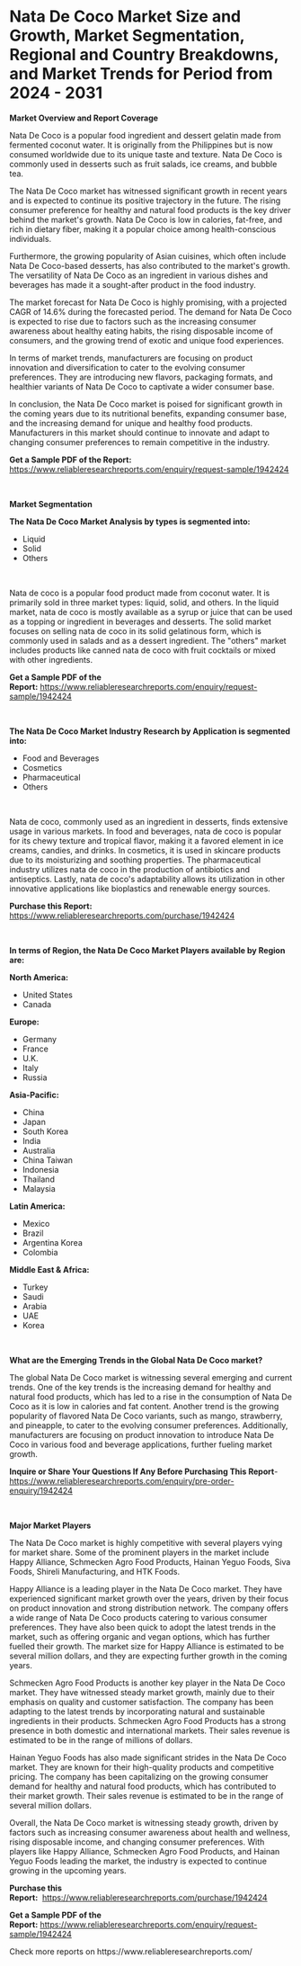 <p><h1>Nata De Coco Market Size and Growth, Market Segmentation, Regional and Country Breakdowns, and Market Trends for Period from 2024 -  2031</h1></p><p><strong>Market Overview and Report Coverage</strong></p>
<p><p>Nata De Coco is a popular food ingredient and dessert gelatin made from fermented coconut water. It is originally from the Philippines but is now consumed worldwide due to its unique taste and texture. Nata De Coco is commonly used in desserts such as fruit salads, ice creams, and bubble tea.</p><p>The Nata De Coco market has witnessed significant growth in recent years and is expected to continue its positive trajectory in the future. The rising consumer preference for healthy and natural food products is the key driver behind the market's growth. Nata De Coco is low in calories, fat-free, and rich in dietary fiber, making it a popular choice among health-conscious individuals.</p><p>Furthermore, the growing popularity of Asian cuisines, which often include Nata De Coco-based desserts, has also contributed to the market's growth. The versatility of Nata De Coco as an ingredient in various dishes and beverages has made it a sought-after product in the food industry.</p><p>The market forecast for Nata De Coco is highly promising, with a projected CAGR of 14.6% during the forecasted period. The demand for Nata De Coco is expected to rise due to factors such as the increasing consumer awareness about healthy eating habits, the rising disposable income of consumers, and the growing trend of exotic and unique food experiences.</p><p>In terms of market trends, manufacturers are focusing on product innovation and diversification to cater to the evolving consumer preferences. They are introducing new flavors, packaging formats, and healthier variants of Nata De Coco to captivate a wider consumer base.</p><p>In conclusion, the Nata De Coco market is poised for significant growth in the coming years due to its nutritional benefits, expanding consumer base, and the increasing demand for unique and healthy food products. Manufacturers in this market should continue to innovate and adapt to changing consumer preferences to remain competitive in the industry.</p></p>
<p><strong>Get a Sample PDF of the Report:</strong> <a href="https://www.reliableresearchreports.com/enquiry/request-sample/1942424">https://www.reliableresearchreports.com/enquiry/request-sample/1942424</a></p>
<p>&nbsp;</p>
<p><strong>Market Segmentation</strong></p>
<p><strong>The Nata De Coco Market Analysis by types is segmented into:</strong></p>
<p><ul><li>Liquid</li><li>Solid</li><li>Others</li></ul></p>
<p>&nbsp;</p>
<p><p>Nata de coco is a popular food product made from coconut water. It is primarily sold in three market types: liquid, solid, and others. In the liquid market, nata de coco is mostly available as a syrup or juice that can be used as a topping or ingredient in beverages and desserts. The solid market focuses on selling nata de coco in its solid gelatinous form, which is commonly used in salads and as a dessert ingredient. The "others" market includes products like canned nata de coco with fruit cocktails or mixed with other ingredients.</p></p>
<p><strong>Get a Sample PDF of the Report:</strong>&nbsp;<a href="https://www.reliableresearchreports.com/enquiry/request-sample/1942424">https://www.reliableresearchreports.com/enquiry/request-sample/1942424</a></p>
<p>&nbsp;</p>
<p><strong>The Nata De Coco Market Industry Research by Application is segmented into:</strong></p>
<p><ul><li>Food and Beverages</li><li>Cosmetics</li><li>Pharmaceutical</li><li>Others</li></ul></p>
<p>&nbsp;</p>
<p><p>Nata de coco, commonly used as an ingredient in desserts, finds extensive usage in various markets. In food and beverages, nata de coco is popular for its chewy texture and tropical flavor, making it a favored element in ice creams, candies, and drinks. In cosmetics, it is used in skincare products due to its moisturizing and soothing properties. The pharmaceutical industry utilizes nata de coco in the production of antibiotics and antiseptics. Lastly, nata de coco's adaptability allows its utilization in other innovative applications like bioplastics and renewable energy sources.</p></p>
<p><strong>Purchase this Report:</strong>&nbsp; <a href="https://www.reliableresearchreports.com/purchase/1942424">https://www.reliableresearchreports.com/purchase/1942424</a></p>
<p>&nbsp;</p>
<p><strong>In terms of Region, the Nata De Coco Market Players available by Region are:</strong></p>
<p>
    <p> <strong> North America: </strong>
        <ul>
            <li>United States</li>
            <li>Canada</li>
        </ul>
        </p> 
    <p> <strong> Europe: </strong>
        <ul>
            <li>Germany</li>
            <li>France</li>
            <li>U.K.</li>
            <li>Italy</li>
            <li>Russia</li>
        </ul>
        </p> 
    <p> <strong> Asia-Pacific: </strong>
        <ul>
            <li>China</li>
            <li>Japan</li>
            <li>South Korea</li>
            <li>India</li>
            <li>Australia</li>
            <li>China Taiwan</li>
            <li>Indonesia</li>
            <li>Thailand</li>
            <li>Malaysia</li>
        </ul>
        </p> 
    <p> <strong> Latin America: </strong>
        <ul>
            <li>Mexico</li>
            <li>Brazil</li>
            <li>Argentina Korea</li>
            <li>Colombia</li>
        </ul>
        </p> 
    <p> <strong> Middle East & Africa: </strong>
        <ul>
            <li>Turkey</li>
            <li>Saudi</li>
            <li>Arabia</li>
            <li>UAE</li>
            <li>Korea</li>
        </ul>
    </p>
    </p>
<p>&nbsp;</p>
<p><strong>What are the Emerging Trends in the Global Nata De Coco market?</strong></p>
<p><p>The global Nata De Coco market is witnessing several emerging and current trends. One of the key trends is the increasing demand for healthy and natural food products, which has led to a rise in the consumption of Nata De Coco as it is low in calories and fat content. Another trend is the growing popularity of flavored Nata De Coco variants, such as mango, strawberry, and pineapple, to cater to the evolving consumer preferences. Additionally, manufacturers are focusing on product innovation to introduce Nata De Coco in various food and beverage applications, further fueling market growth.</p></p>
<p><strong>Inquire or Share Your Questions If Any Before Purchasing This Report</strong>- <a href="https://www.reliableresearchreports.com/enquiry/pre-order-enquiry/1942424">https://www.reliableresearchreports.com/enquiry/pre-order-enquiry/1942424</a></p>
<p>&nbsp;</p>
<p><strong>Major Market Players</strong></p>
<p><p>The Nata De Coco market is highly competitive with several players vying for market share. Some of the prominent players in the market include Happy Alliance, Schmecken Agro Food Products, Hainan Yeguo Foods, Siva Foods, Shireli Manufacturing, and HTK Foods.</p><p>Happy Alliance is a leading player in the Nata De Coco market. They have experienced significant market growth over the years, driven by their focus on product innovation and strong distribution network. The company offers a wide range of Nata De Coco products catering to various consumer preferences. They have also been quick to adopt the latest trends in the market, such as offering organic and vegan options, which has further fuelled their growth. The market size for Happy Alliance is estimated to be several million dollars, and they are expecting further growth in the coming years.</p><p>Schmecken Agro Food Products is another key player in the Nata De Coco market. They have witnessed steady market growth, mainly due to their emphasis on quality and customer satisfaction. The company has been adapting to the latest trends by incorporating natural and sustainable ingredients in their products. Schmecken Agro Food Products has a strong presence in both domestic and international markets. Their sales revenue is estimated to be in the range of millions of dollars.</p><p>Hainan Yeguo Foods has also made significant strides in the Nata De Coco market. They are known for their high-quality products and competitive pricing. The company has been capitalizing on the growing consumer demand for healthy and natural food products, which has contributed to their market growth. Their sales revenue is estimated to be in the range of several million dollars.</p><p>Overall, the Nata De Coco market is witnessing steady growth, driven by factors such as increasing consumer awareness about health and wellness, rising disposable income, and changing consumer preferences. With players like Happy Alliance, Schmecken Agro Food Products, and Hainan Yeguo Foods leading the market, the industry is expected to continue growing in the upcoming years.</p></p>
<p><strong>Purchase this Report:</strong>&nbsp;&nbsp;<a href="https://www.reliableresearchreports.com/purchase/1942424">https://www.reliableresearchreports.com/purchase/1942424</a></p>
<p></p>
<p><strong>Get a Sample PDF of the Report:</strong>&nbsp;<a href="https://www.reliableresearchreports.com/enquiry/request-sample/1942424">https://www.reliableresearchreports.com/enquiry/request-sample/1942424</a></p>
<p>Check more reports on https://www.reliableresearchreports.com/</p>